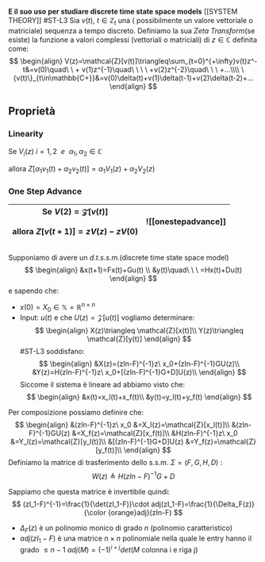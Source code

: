 **E il suo uso per studiare discrete time state space models**
[[SYSTEM THEORY]] #ST-L3
Sia $v(t),\ t\in\mathbb{Z}_t$ una ( possibilmente un valore vettoriale o matriciale) sequenza a tempo discreto. 
Definiamo la sua *Zeta Transform*(se esiste) la funzione a valori complessi (vettoriali o matriciali) di $z\in \mathbb{C}$ definita come:
$$
\begin{align}
V(z)=\mathcal{Z}[v(t)]\triangleq\sum_{t=0}^{+\infty}v(t)z^-t&=v(0)\quad\ \ + v(1)z^{-1}\quad\ \ \ \ +v(2)z^{-2}\quad\ \ \ +...\\\\
\{v(t)\}_{t\in\mathbb{C+}}&=v(0)\delta(t)+v(1)\delta(t-1)+v(2)\delta(t-2)+...
\end{align}
$$
## Proprietà 
### Linearity 
Se $V_i(z)\ i=1,2\ \ e\ \ \alpha_1,\alpha_2 \in \mathbb{C}$

allora $Z[\alpha_1v_1(t)+\alpha_2v_2(t)]=\alpha_1V_1(z)+\alpha_2V_2(z)$ 
### One Step Advance
| Se $V(2)=\mathcal{Z}[v(t)]$<br><br>allora $Z[v(t+1)]=zV(z)-zV(0)$ | ![[onestepadvance]] |
| ----------------------------------------------------------------- | ------------------- |
##
Supponiamo di avere un *d.t.s.s.m.*(discrete time state space model) 
$$
\begin{align}
&x(t+1)=Fx(t)+Gu(t) \\
&y(t)\quad\ \ \ =Hx(t)+Du(t)   
\end{align}
$$
e sapendo che:
- $x(0)=X_0\in\mathbb{X}=\mathbb{R}^{n\times n}$ 
- Input: $u(t)$ e che $U(z)=\mathcal{Z}[u(t)]$ 
vogliamo determinare:
$$
\begin{align}
X(z)\triangleq \mathcal{Z}[x(t)]\\
Y(z)\triangleq \mathcal{Z}[y(t)]
\end{align}
$$
#ST-L3 
soddisfano:
$$
\begin{align}
&X(z)=(zIn-F)^{-1}z\ x_0+(zIn-F)^{-1}GU(z)\\
&Y(z)=H(zIn-F)^{-1}z\ x_0+[(zIn-F)^{-1}G+D]U(z)\\
\end{align}
$$
Siccome il sistema è lineare ad abbiamo visto che:
$$
\begin{align}
&x(t)=x_l(t)+x_f(t)\\
&y(t)=y_l(t)+y_f(t)
\end{align}
$$

Per composizione possiamo definire che:
$$
\begin{align}
&(zIn-F)^{-1}z\ x_0 &=X_l(z)=\mathcal{Z}[x_l(t)]\\
&(zIn-F)^{-1}GU(z) &=X_f(z)=\mathcal{Z}[x_f(t)]\\
&H(zIn-F)^{-1}z\ x_0 &=Y_l(z)=\mathcal{Z}[y_l(t)]\\
&[(zIn-F)^{-1}G+D]U(z) &=Y_f(z)=\mathcal{Z}[y_f(t)]\\
\end{align}
$$
Definiamo la matrice di trasferimento dello s.s.m. $\Sigma=(F,G,H,D)$ :
$$
W(z)\triangleq H(zIn-F)^{-1}G+D
$$

Sappiamo che questa matrice è invertibile quindi:
$$
(zI_1-F)^{-1}=\frac{1}{\det(zI_1-F)}\cdot adj(zI_1-F)=\frac{1}{\Delta_F(z)}{\color {orange}adj}(zIn-F)
$$
- $\Delta_F(z)$ è un polinomio monico di grado $n$ (polinomio caratteristico)
- $adj(zI_1-F)$ è una matrice $n\times n$  polinomiale nella quale le entry hanno il grado $\leq n-1$ 
	$adj(M)=(-1)^{i+j}det(M\text{ colonna i e riga j})$ 
